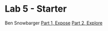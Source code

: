 # Lab 5 - Starter
Ben Snowbarger
[Part 1, Expose](https://bsnow1400.github.io/fa22-cse110-lab5/expose.html)
[Part 2, Explore](https://bsnow1400.github.io/fa22-cse110-lab5/explore.html)
